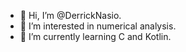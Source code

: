 - 👋 Hi, I’m @DerrickNasio.
- 👀 I’m interested in numerical analysis.
- 🌱 I’m currently learning C and Kotlin.
<!--- 💞️ I’m looking to collaborate on a Runge-Kutta project. --->
<!--- 📫 How to reach me ... --->

<!---
DerrickNasio/DerrickNasio is a ✨ special ✨ repository because its `README.md` (this file) appears on your GitHub profile.
You can click the Preview link to take a look at your changes.
--->
